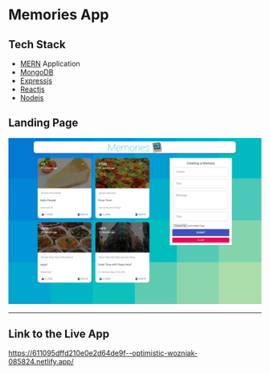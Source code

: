 # Memories App

## Tech Stack
* [MERN](https://www.mongodb.com/mern-stack) Application
* [MongoDB](https://mongodb.com/)
* [Expressjs](https://expressjs.com/)
* [Reactjs](https://www.react.com/)
* [Nodejs](https://nodejs.org/en/) 
## Landing Page

<img width="1000" alt="ppt1" src="https://github.com/YashsviG/memories-project/blob/master/memoriesFrontPage.PNG"> <hr/>

## Link to the Live App
https://611095dffd210e0e2d64de9f--optimistic-wozniak-085824.netlify.app/

